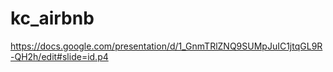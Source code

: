# kc_airbnb

https://docs.google.com/presentation/d/1_GnmTRlZNQ9SUMpJuIC1jtqGL9R-QH2h/edit#slide=id.p4
